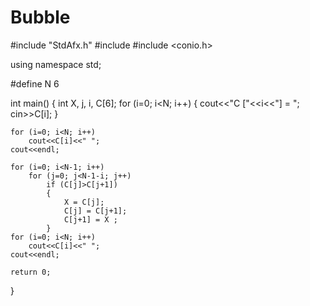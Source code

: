 # Bubble
#include "StdAfx.h"
#include <iostream>
#include <conio.h>

using namespace std;

#define N 6

int main()
{
    int X, j, i, C[6];
    for (i=0; i<N; i++)
	{
        cout<<"C ["<<i<<"] = ";
        cin>>C[i];
    }

    for (i=0; i<N; i++)
        cout<<C[i]<<" ";
    cout<<endl;

    for (i=0; i<N-1; i++)
        for (j=0; j<N-1-i; j++)
            if (C[j]>C[j+1])
			{
                X = C[j];
                C[j] = C[j+1];
                C[j+1] = X ;
            }
    for (i=0; i<N; i++)
        cout<<C[i]<<" ";
    cout<<endl;

    return 0;
}
